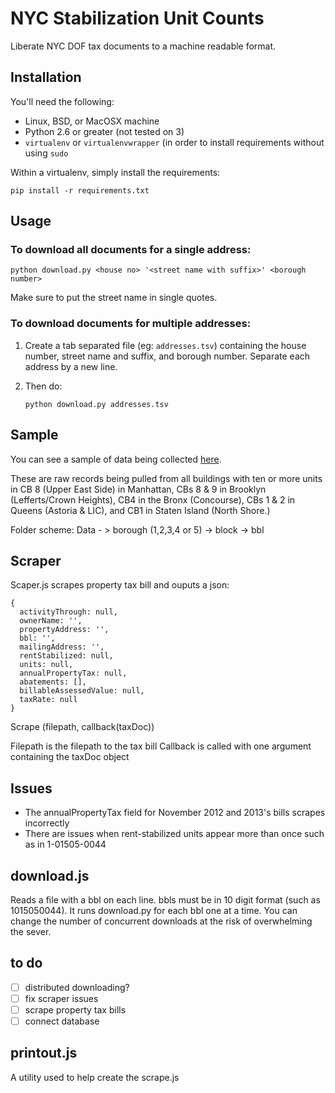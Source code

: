 # NYC Stabilization Unit Counts

Liberate NYC DOF tax documents to a machine readable format.

## Installation

You'll need the following:

- Linux, BSD, or MacOSX machine
- Python 2.6 or greater (not tested on 3)
- `virtualenv` or `virtualenvwrapper` (in order to install requirements without
  using `sudo`

Within a virtualenv, simply install the requirements:

    pip install -r requirements.txt

## Usage

### To download all documents for a single address:

    python download.py <house no> '<street name with suffix>' <borough number>

Make sure to put the street name in single quotes.

### To download documents for multiple addresses:

1. Create a tab separated file (eg: `addresses.tsv`) containing the house
   number, street name and suffix, and borough number. Separate each address by
   a new line.

2. Then do:

       python download.py addresses.tsv

## Sample

You can see a sample of data being collected [here](http://104.236.234.7/).

These are raw records being pulled from all buildings with ten or more units in
CB 8 (Upper East Side) in Manhattan, CBs 8 & 9 in Brooklyn (Lefferts/Crown
Heights), CB4 in the Bronx (Concourse), CBs 1 & 2 in Queens (Astoria & LIC),
and CB1 in Staten Island (North Shore.)

Folder scheme: Data - > borough (1,2,3,4 or 5) -> block -> bbl

## Scraper

Scaper.js scrapes property tax bill and ouputs a json:
  
  ```
  { 
    activityThrough: null,
    ownerName: '',
    propertyAddress: '',
    bbl: '',
    mailingAddress: '',
    rentStabilized: null,
    units: null,
    annualPropertyTax: null,
    abatements: [],
    billableAssessedValue: null,
    taxRate: null
  }
  ```

Scrape (filepath, callback(taxDoc))

Filepath is the filepath to the tax bill
Callback is called with one argument containing the taxDoc object

## Issues

  * The annualPropertyTax field for November 2012 and 2013's bills scrapes incorrectly
  * There are issues when rent-stabilized units appear more than once such as in 1-01505-0044

## download.js

  Reads a file with a bbl on each line. bbls must be in 10 digit format (such as 1015050044). It runs download.py for each bbl one at a time. You can change the number of concurrent downloads at the risk of overwhelming the sever.

## to do

  - [ ] distributed downloading?
  - [ ] fix scraper issues
  - [ ] scrape property tax bills
  - [ ] connect database

## printout.js

A utility used to help create the scrape.js

